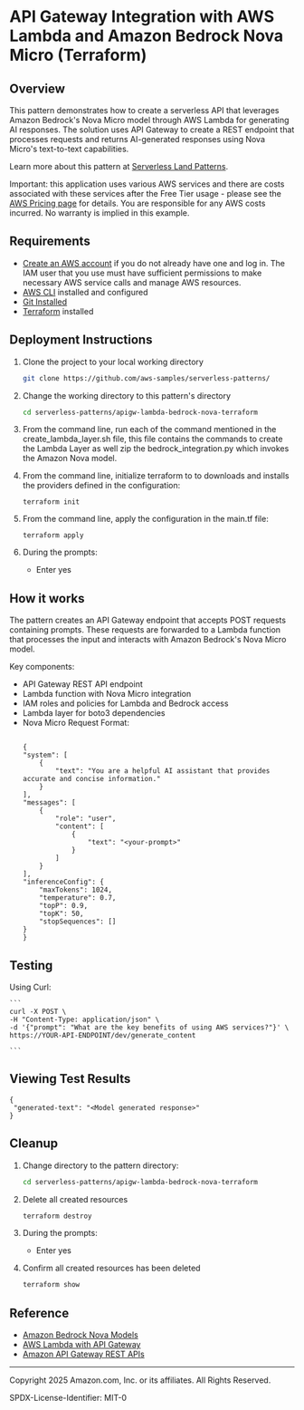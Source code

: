 # API Gateway Integration with AWS Lambda and Amazon Bedrock Nova Micro (Terraform)

## Overview

This pattern demonstrates how to create a serverless API that leverages Amazon Bedrock's Nova Micro model through AWS Lambda for generating AI responses. The solution uses API Gateway to create a REST endpoint that processes requests and returns AI-generated responses using Nova Micro's text-to-text capabilities.

Learn more about this pattern at [Serverless Land Patterns](https://serverlessland.com/patterns/apigw-lambda-bedrock-nova-terraform).

Important: this application uses various AWS services and there are costs associated with these services after the Free Tier usage - please see the [AWS Pricing page](https://aws.amazon.com/pricing/) for details. You are responsible for any AWS costs incurred. No warranty is implied in this example.

## Requirements

* [Create an AWS account](https://portal.aws.amazon.com/gp/aws/developer/registration/index.html) if you do not already have one and log in. The IAM user that you use must have sufficient permissions to make necessary AWS service calls and manage AWS resources.
* [AWS CLI](https://docs.aws.amazon.com/cli/latest/userguide/install-cliv2.html) installed and configured
* [Git Installed](https://git-scm.com/book/en/v2/Getting-Started-Installing-Git)
* [Terraform](https://learn.hashicorp.com/tutorials/terraform/install-cli?in=terraform/aws-get-started) installed

## Deployment Instructions

1. Clone the project to your local working directory

   ```sh
   git clone https://github.com/aws-samples/serverless-patterns/ 
   ```

2. Change the working directory to this pattern's directory

   ```sh
   cd serverless-patterns/apigw-lambda-bedrock-nova-terraform
   ```

3. From the command line, run each of the command mentioned in the create_lambda_layer.sh file, this file contains the commands to create the Lambda Layer as well zip the bedrock_integration.py which invokes the Amazon Nova model.

4. From the command line, initialize terraform to  to downloads and installs the providers defined in the configuration:
    ```
    terraform init
    ```

5. From the command line, apply the configuration in the main.tf file:
    ```
    terraform apply
    ```

6. During the prompts:
   - Enter yes

## How it works

The pattern creates an API Gateway endpoint that accepts POST requests containing prompts. These requests are forwarded to a Lambda function that processes the input and interacts with Amazon Bedrock's Nova Micro model.

Key components:

* API Gateway REST API endpoint
* Lambda function with Nova Micro integration
* IAM roles and policies for Lambda and Bedrock access
* Lambda layer for boto3 dependencies
* Nova Micro Request Format:
    ```
    
    {
    "system": [
        {
            "text": "You are a helpful AI assistant that provides accurate and concise information."
        }
    ],
    "messages": [
        {
            "role": "user",
            "content": [
                {
                    "text": "<your-prompt>"
                }
            ]
        }
    ],
    "inferenceConfig": {
        "maxTokens": 1024,
        "temperature": 0.7,
        "topP": 0.9,
        "topK": 50,
        "stopSequences": []
    }
    }
    
    ```

## Testing

   Using Curl:

    ```
    curl -X POST \
    -H "Content-Type: application/json" \
    -d '{"prompt": "What are the key benefits of using AWS services?"}' \
    https://YOUR-API-ENDPOINT/dev/generate_content
    
    ```

## Viewing Test Results
   ```
   {
    "generated-text": "<Model generated response>"
   }
   ```

## Cleanup

1. Change directory to the pattern directory:
    ```sh
    cd serverless-patterns/apigw-lambda-bedrock-nova-terraform
    ```

2. Delete all created resources
    ```sh
    terraform destroy
    ```

3. During the prompts:
    * Enter yes

4. Confirm all created resources has been deleted
    ```sh
    terraform show
    ```

## Reference

- [Amazon Bedrock Nova Models](https://docs.aws.amazon.com/bedrock/latest/userguide/model-parameters-nova.html)
- [AWS Lambda with API Gateway](https://docs.aws.amazon.com/apigateway/latest/developerguide/getting-started-with-lambda-integration.html)
- [Amazon API Gateway REST APIs](https://docs.aws.amazon.com/apigateway/latest/developerguide/apigateway-rest-api.html)

----
Copyright 2025 Amazon.com, Inc. or its affiliates. All Rights Reserved.

SPDX-License-Identifier: MIT-0